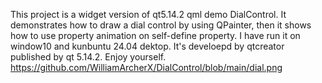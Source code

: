 This project is a widget version of qt5.14.2 qml demo DialControl. It demonstrates how to draw a dial control by using QPainter, then it shows how to use property animation on self-define property. I have run it on window10 and kunbuntu 24.04 dektop. It's develoepd by qtcreator published by qt 5.14.2. Enjoy yourself.
https://github.com/WilliamArcherX/DialControl/blob/main/dial.png
